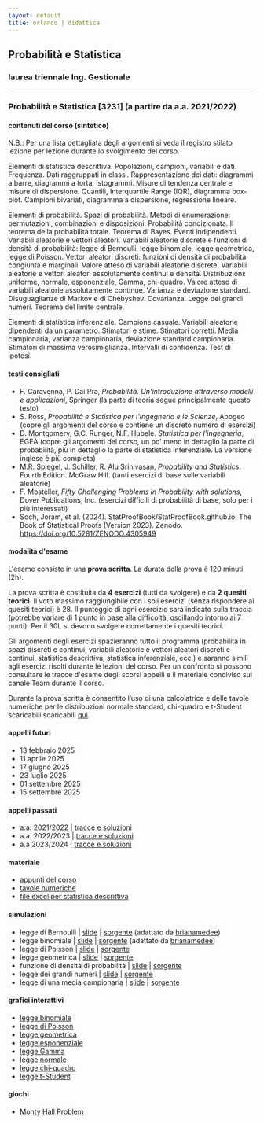 ```yaml
---
layout: default
title: orlando | didattica
---
```


## Probabilità e Statistica 
### laurea triennale Ing. Gestionale


--- 

### Probabilità e Statistica [3231] (a partire da a.a. 2021/2022) 

#### contenuti del corso (sintetico)

N.B.: Per una lista dettagliata degli argomenti si veda il registro stilato lezione per lezione durante lo svolgimento del corso.

Elementi di statistica descrittiva. Popolazioni, campioni, variabili e dati. Frequenza. Dati raggruppati in classi. Rappresentazione dei dati: diagrammi a barre, diagrammi a torta, istogrammi. Misure di tendenza centrale e misure di dispersione. Quantili, Interquartile Range (IQR), diagramma box-plot. Campioni bivariati, diagramma a dispersione, regressione lineare.
 
Elementi di probabilità. Spazi di probabilità. Metodi di enumerazione: permutazioni, combinazioni e disposizioni. Probabilità condizionata. Il teorema della probabilità totale. Teorema di Bayes. Eventi indipendenti. Variabili aleatorie e vettori aleatori. Variabili aleatorie discrete e funzioni di densità di probabilità: legge di Bernoulli, legge binomiale, legge geometrica, legge di Poisson. Vettori aleatori discreti: funzioni di densità di probabilità congiunta e marginali. Valore atteso di variabili aleatorie discrete. Variabili aleatorie e vettori aleatori assolutamente continui e densità. Distribuzioni: uniforme, normale, esponenziale, Gamma, chi-quadro. Valore atteso di variabili aleatorie assolutamente continue. Varianza e deviazione standard. Disuguaglianze di Markov e di Chebyshev. Covarianza. Legge dei grandi numeri. Teorema del limite centrale.

Elementi di statistica inferenziale. Campione casuale. Variabili aleatorie dipendenti da un parametro. Stimatori e stime. Stimatori corretti. Media campionaria, varianza campionaria, deviazione standard campionaria. Stimatori di massima verosimiglianza. Intervalli di confidenza. Test di ipotesi.

#### testi consigliati
- F. Caravenna, P. Dai Pra, *Probabilità. Un'introduzione attraverso modelli e applicazioni*, Springer (la parte di teoria segue principalmente questo testo)
- S. Ross, *Probabilità e Statistica per l'Ingegneria e le Scienze*, Apogeo (copre gli argomenti del corso e contiene un discreto numero di esercizi)
- D. Montgomery, G.C. Runger, N.F. Hubele. *Statistica per l'ingegneria*, EGEA (copre gli argomenti del corso, un po' meno in dettaglio la parte di probabilità, più in dettaglio la parte di statistica inferenziale. La versione inglese è più completa)
- M.R. Spiegel, J. Schiller, R. Alu Srinivasan, *Probability and Statistics*. Fourth Edition. McGraw Hill. (tanti esercizi di base sulle variabili aleatorie)
- F. Mosteller, *Fifty Challenging Problems in Probability with solutions*, Dover Publications, Inc. (esercizi difficili di probabilità di base, solo per i più interessati)
- Soch, Joram, et al. (2024). StatProofBook/StatProofBook.github.io: The Book of Statistical Proofs (Version 2023). Zenodo. https://doi.org/10.5281/ZENODO.4305949

#### modalità d'esame

L'esame consiste in una **prova scritta**. La durata della prova è 120 minuti (2h).

La prova scritta è costituita da **4 esercizi** (tutti da svolgere) e da **2 quesiti teorici**. Il voto massimo raggiungibile con i soli esercizi (senza rispondere ai quesiti teorici) è 28. Il punteggio di ogni esercizio sarà indicato sulla traccia (potrebbe variare di 1 punto in base alla difficoltà, oscillando intorno ai 7 punti). Per il 30L si devono svolgere correttamente i quesiti teorici.

Gli argomenti degli esercizi spazieranno tutto il programma (probabilità in spazi discreti e continui, variabili aleatorie e vettori aleatori discreti e continui, statistica descrittiva, statistica inferenziale, ecc.) e saranno simili agli esercizi risolti durante le lezioni del corso. Per un confronto si possono consultare le tracce d'esame degli scorsi appelli e il materiale condiviso sul canale Team durante il corso.

Durante la prova scritta è consentito l’uso di una calcolatrice e delle tavole numeriche per le distribuzioni normale standard, chi-quadro e t-Student scaricabili scaricabili [qui](materiale/tabelleVA.pdf).


#### appelli futuri

- 13 febbraio 2025
- 11 aprile 2025
- 17 giugno 2025
- 23 luglio 2025
- 01 settembre 2025
- 15 settembre 2025

#### appelli passati

- a.a. 2021/2022 \| [tracce e soluzioni](tracce/Tracce_Soluzioni_2021-2022-240704.pdf)
- a.a. 2022/2023 \| [tracce e soluzioni](tracce/Tracce_Soluzioni_2022-2023-240207.pdf)
- a.a 2023/2024 \| [tracce e soluzioni](tracce/Tracce_Soluzioni_2023-2024-250213.pdf)

#### materiale 

- [appunti del corso](materiale/Appunti%20di%20Probabilità%20e%20Statistica.pdf)
- [tavole numeriche](materiale/tabelleVA.pdf)
- [file excel per statistica descrittiva](materiale/Statistica%20descrittiva%20(esercizi%20da%20svolgere%20e%20dati).xlsx)

#### simulazioni 

- legge di Bernoulli \| [slide](https://orlandopoliba.github.io/Manim-ProbStatPoliBA/Bernoulli/Bernoulli.html) \| [sorgente](https://github.com/orlandopoliba/Manim-ProbStatPoliBA/tree/main/Bernoulli) (adattato da [brianamedee](https://github.com/brianamedee/3B1B-Animated-Tutorials/blob/main/3b1bProbability.py))
- legge binomiale \| [slide](https://orlandopoliba.github.io/Manim-ProbStatPoliBA/Binomial/Binomial.html) \| [sorgente](https://github.com/orlandopoliba/Manim-ProbStatPoliBA/tree/main/Binomial) (adattato da [brianamedee](https://github.com/brianamedee/3B1B-Animated-Tutorials/blob/main/3b1bProbability.py))
- legge di Poisson \| [slide](https://orlandopoliba.github.io/Manim-ProbStatPoliBA/Poisson/Poisson.html) \| [sorgente](https://github.com/orlandopoliba/Manim-ProbStatPoliBA/tree/main/Poisson)
- legge geometrica \| [slide](https://orlandopoliba.github.io/Manim-ProbStatPoliBA/Geometric/Geometric.html) \| [sorgente](https://github.com/orlandopoliba/Manim-ProbStatPoliBA/tree/main/Geometric)
- funzione di densità di probabilità \| [slide](https://orlandopoliba.github.io/Manim-ProbStatPoliBA/Density/Density.html) \| [sorgente](https://github.com/orlandopoliba/Manim-ProbStatPoliBA/tree/main/Density)
- legge dei grandi numeri \| [slide](https://orlandopoliba.github.io/Manim-ProbStatPoliBA/LLN/LLN.html) \| [sorgente](https://github.com/orlandopoliba/Manim-ProbStatPoliBA/tree/main/LLN)
- legge di una media campionaria \| [slide](https://orlandopoliba.github.io/Manim-ProbStatPoliBA/CLT/CLT.html) \| [sorgente](https://github.com/orlandopoliba/Manim-ProbStatPoliBA/tree/main/CLT)

#### grafici interattivi

- [legge binomiale](https://orlandopoliba.github.io/pages/corsi/ProbStat_IngGest/plots/binomial.html)
- [legge di Poisson](https://orlandopoliba.github.io/pages/corsi/ProbStat_IngGest/plots/poisson.html)
- [legge geometrica](https://orlandopoliba.github.io/pages/corsi/ProbStat_IngGest/plots/geometric.html)
- [legge esponenziale](https://orlandopoliba.github.io/pages/corsi/ProbStat_IngGest/plots/exponential.html)
- [legge Gamma](https://orlandopoliba.github.io/pages/corsi/ProbStat_IngGest/plots/gamma.html)
- [legge normale](https://orlandopoliba.github.io/pages/corsi/ProbStat_IngGest/plots/normal.html)
- [legge chi-quadro](https://orlandopoliba.github.io/pages/corsi/ProbStat_IngGest/plots/chi-squared.html)
- [legge t-Student](https://orlandopoliba.github.io/pages/corsi/ProbStat_IngGest/plots/t-student.html)

#### giochi

- [Monty Hall Problem](https://orlandopoliba.github.io/pages/games/monty_hall/monty_hall.html) 